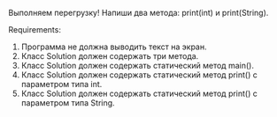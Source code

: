 Выполняем перегрузку!
Напиши два метода: print(int) и print(String).


Requirements:
1. Программа не должна выводить текст на экран.
2. Класс Solution должен содержать три метода.
3. Класс Solution должен содержать статический метод main().
4. Класс Solution должен содержать статический метод print() с параметром типа int.
5. Класс Solution должен содержать статический метод print() с параметром типа String.

